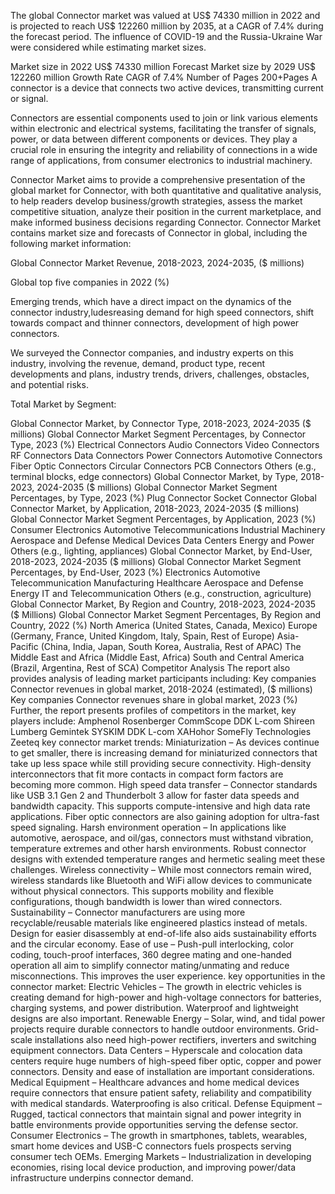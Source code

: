 The global Connector market was valued at US$ 74330 million in 2022 and is projected to reach US$ 122260 million by 2035, at a CAGR of 7.4% during the forecast period. The influence of COVID-19 and the Russia-Ukraine War were considered while estimating market sizes.

Market size in 2022	US$ 74330 million	Forecast Market size by 2029	US$ 122260 million
Growth Rate	CAGR of 7.4%	Number of Pages	200+Pages
A connector is a device that connects two active devices, transmitting current or signal.

Connectors are essential components used to join or link various elements within electronic and electrical systems, facilitating the transfer of signals, power, or data between different components or devices. They play a crucial role in ensuring the integrity and reliability of connections in a wide range of applications, from consumer electronics to industrial machinery.



Connector Market aims to provide a comprehensive presentation of the global market for Connector, with both quantitative and qualitative analysis, to help readers develop business/growth strategies, assess the market competitive situation, analyze their position in the current marketplace, and make informed business decisions regarding Connector. Connector Market contains market size and forecasts of Connector in global, including the following market information:

Global Connector Market Revenue, 2018-2023, 2024-2035, ($ millions)

Global top five companies in 2022 (%)

Emerging trends, which have a direct impact on the dynamics of the connector industry,ludesreasing demand for high speed connectors, shift towards compact and thinner connectors, development of high power connectors.

We surveyed the Connector companies, and industry experts on this industry, involving the revenue, demand, product type, recent developments and plans, industry trends, drivers, challenges, obstacles, and potential risks.

Total Market by Segment:

Global Connector Market, by Connector Type, 2018-2023, 2024-2035 ($ millions)
Global Connector Market Segment Percentages, by Connector Type, 2023 (%)
Electrical Connectors
Audio Connectors
Video Connectors
RF Connectors
Data Connectors
Power Connectors
Automotive Connectors
Fiber Optic Connectors
Circular Connectors
PCB Connectors
Others (e.g., terminal blocks, edge connectors)
Global Connector Market, by Type, 2018-2023, 2024-2035 ($ millions)
Global Connector Market Segment Percentages, by Type, 2023 (%)
Plug Connector
Socket Connector
Global Connector Market, by Application, 2018-2023, 2024-2035 ($ millions)
Global Connector Market Segment Percentages, by Application, 2023 (%)
Consumer Electronics
Automotive
Telecommunications
Industrial Machinery
Aerospace and Defense
Medical Devices
Data Centers
Energy and Power
Others (e.g., lighting, appliances)
Global Connector Market, by End-User, 2018-2023, 2024-2035 ($ millions)
Global Connector Market Segment Percentages, by End-User, 2023 (%)
Electronics
Automotive
Telecommunication
Manufacturing
Healthcare
Aerospace and Defense
Energy
IT and Telecommunication
Others (e.g., construction, agriculture)
Global Connector Market, By Region and Country, 2018-2023, 2024-2035 ($ Millions)
Global Connector Market Segment Percentages, By Region and Country, 2022 (%)
North America (United States, Canada, Mexico)
Europe (Germany, France, United Kingdom, Italy, Spain, Rest of Europe)
Asia-Pacific (China, India, Japan, South Korea, Australia, Rest of APAC)
The Middle East and Africa (Middle East, Africa)
South and Central America (Brazil, Argentina, Rest of SCA)
Competitor Analysis
The report also provides analysis of leading market participants including:
Key companies Connector revenues in global market, 2018-2024 (estimated), ($ millions)
Key companies Connector revenues share in global market, 2023 (%)
Further, the report presents profiles of competitors in the market, key players include:
Amphenol
Rosenberger
CommScope
DDK
L-com
Shireen
Lumberg
Gemintek
SYSKIM
DDK
L-com
XAHohor
SomeFly Technologies
Zeeteq
key connector market trends:
Miniaturization – As devices continue to get smaller, there is increasing demand for miniaturized connectors that take up less space while still providing secure connectivity. High-density interconnectors that fit more contacts in compact form factors are becoming more common.
High speed data transfer – Connector standards like USB 3.1 Gen 2 and Thunderbolt 3 allow for faster data speeds and bandwidth capacity. This supports compute-intensive and high data rate applications. Fiber optic connectors are also gaining adoption for ultra-fast speed signaling.
Harsh environment operation – In applications like automotive, aerospace, and oil/gas, connectors must withstand vibration, temperature extremes and other harsh environments. Robust connector designs with extended temperature ranges and hermetic sealing meet these challenges.
Wireless connectivity – While most connectors remain wired, wireless standards like Bluetooth and WiFi allow devices to communicate without physical connectors. This supports mobility and flexible configurations, though bandwidth is lower than wired connectors.
Sustainability – Connector manufacturers are using more recyclable/reusable materials like engineered plastics instead of metals. Design for easier disassembly at end-of-life also aids sustainability efforts and the circular economy.
Ease of use – Push-pull interlocking, color coding, touch-proof interfaces, 360 degree mating and one-handed operation all aim to simplify connector mating/unmating and reduce misconnections. This improves the user experience.
key opportunities in the connector market:
Electric Vehicles – The growth in electric vehicles is creating demand for high-power and high-voltage connectors for batteries, charging systems, and power distribution. Waterproof and lightweight designs are also important.
Renewable Energy – Solar, wind, and tidal power projects require durable connectors to handle outdoor environments. Grid-scale installations also need high-power rectifiers, inverters and switching equipment connectors.
Data Centers – Hyperscale and colocation data centers require huge numbers of high-speed fiber optic, copper and power connectors. Density and ease of installation are important considerations.
Medical Equipment – Healthcare advances and home medical devices require connectors that ensure patient safety, reliability and compatibility with medical standards. Waterproofing is also critical.
Defense Equipment – Rugged, tactical connectors that maintain signal and power integrity in battle environments provide opportunities serving the defense sector.
Consumer Electronics – The growth in smartphones, tablets, wearables, smart home devices and USB-C connectors fuels prospects serving consumer tech OEMs.
Emerging Markets – Industrialization in developing economies, rising local device production, and improving power/data infrastructure underpins connector demand.
